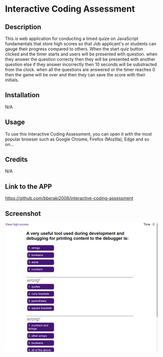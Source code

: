 # Interactive Coding Assessment

## Description

This is web application for conducting a timed quize on JavaScript fundamentals that store high scores so that Job applicant's or students can gauge their progress compared to others. When the start quiz button clicked and the timer starts and users will be presented with question. when they answer the question correcty then they will be presented with another question else if they answer incorrectly then 10 seconds will be substracted from the clock. when all the questions are answered or the timer reaches 0 then the game will be over and then they can save the score with their initials.

## Installation

N/A

## Usage

To use this Interactive Coding Assessment, you can open it with the most popular browser such as Google Chrome, Firefox (Mozilla), Edge and so on...

## Credits

N/A

## Link to the APP

https://github.com/bberaki2008/interactive-coding-assessment

## Screenshot

![Alt Screenshoot Interactive Coding Assessment](./assests/img/icaScreenshot.png)
